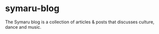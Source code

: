 # symaru-blog
The Symaru blog is a collection of articles &amp; posts that discusses culture, dance and music.
